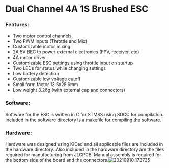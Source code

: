 # Dual Channel 4A 1S Brushed ESC
 
### Features:
- Two motor control channels
- Two PWM inputs (Throttle and Mix)
- Customizable motor mixing
- 2A 5V BEC to power external electronics (FPV, receiver, etc)
- 4A motor driver
- Customizable ESC settings using throttle input on startup
- Two LEDs for status while changing settings
- Low battery detection
- Customizable low voltage cutoff
- Small form factor 13.5x25.6mm
- Low weight 3.26g (with external cap and connectors)

### Software:
Software for the ESC is written in C for STM8S using SDCC for compilation. Included in the software directory is a makefile for compiling the software.

### Hardware:
Hardware was designed using KiCad and all applicable files are included in the hardware directory. Also included in the hardware directory are the files required for manufacturing from JLCPCB. Manual assembly is required for the bottom side of the board and the connectors.![20210910_173735](https://user-images.githubusercontent.com/22617132/172074313-43a6cc49-d9e2-4465-82d2-93d657fbee54.jpg)
